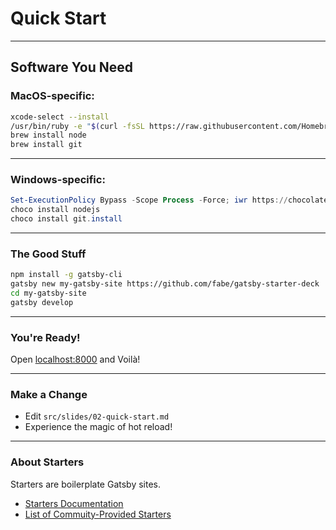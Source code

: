 # Quick Start

---

## Software You Need

### MacOS-specific:

```bash
xcode-select --install
/usr/bin/ruby -e "$(curl -fsSL https://raw.githubusercontent.com/Homebrew/install/master/install)"
brew install node
brew install git
```

---

### Windows-specific:

```powershell
Set-ExecutionPolicy Bypass -Scope Process -Force; iwr https://chocolatey.org/install.ps1 -UseBasicParsing | iex
choco install nodejs
choco install git.install
```

---

### The Good Stuff

```bash
npm install -g gatsby-cli
gatsby new my-gatsby-site https://github.com/fabe/gatsby-starter-deck
cd my-gatsby-site
gatsby develop
```

---

### You're Ready!

Open [localhost:8000](http://localhost:8000/) and Voilà!

---

### Make a Change

* Edit `src/slides/02-quick-start.md`
* Experience the magic of hot reload!

---

### About Starters

Starters are boilerplate Gatsby sites.

* [Starters Documentation](https://www.gatsbyjs.org/docs/starters/)
* [List of Commuity-Provided Starters](https://www.gatsbyjs.org/starters/)
